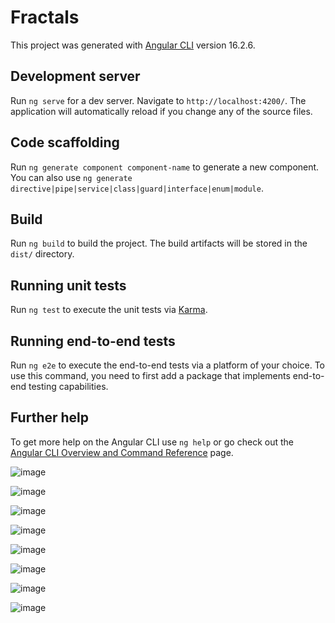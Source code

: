 # Fractals

This project was generated with [Angular CLI](https://github.com/angular/angular-cli) version 16.2.6.

## Development server

Run `ng serve` for a dev server. Navigate to `http://localhost:4200/`. The application will automatically reload if you change any of the source files.

## Code scaffolding

Run `ng generate component component-name` to generate a new component. You can also use `ng generate directive|pipe|service|class|guard|interface|enum|module`.

## Build

Run `ng build` to build the project. The build artifacts will be stored in the `dist/` directory.

## Running unit tests

Run `ng test` to execute the unit tests via [Karma](https://karma-runner.github.io).

## Running end-to-end tests

Run `ng e2e` to execute the end-to-end tests via a platform of your choice. To use this command, you need to first add a package that implements end-to-end testing capabilities.

## Further help

To get more help on the Angular CLI use `ng help` or go check out the [Angular CLI Overview and Command Reference](https://angular.io/cli) page.

![image](https://github.com/A-Havryniuk/fractals-angular/assets/97782337/d292cfe9-8326-461f-80ef-f60a8172db18)

![image](https://github.com/A-Havryniuk/fractals-angular/assets/97782337/f12d8c8c-eca6-4527-866a-e32a2d1e157c)

![image](https://github.com/A-Havryniuk/fractals-angular/assets/97782337/15f5b887-96ee-4d7f-b58e-2c5c2453af73)

![image](https://github.com/A-Havryniuk/fractals-angular/assets/97782337/f1ff87da-b861-475e-b084-c9b1ec661d79)

![image](https://github.com/A-Havryniuk/fractals-angular/assets/97782337/b205350e-b035-4824-a38f-7e961adcb587)

![image](https://github.com/A-Havryniuk/fractals-angular/assets/97782337/408921d1-c428-430d-b2de-a52c76bd2573)

![image](https://github.com/A-Havryniuk/fractals-angular/assets/97782337/42370062-e8e3-4d67-823e-14768f31a047)

![image](https://github.com/A-Havryniuk/fractals-angular/assets/97782337/72de7051-17e4-4371-9575-233402cc1be4)





